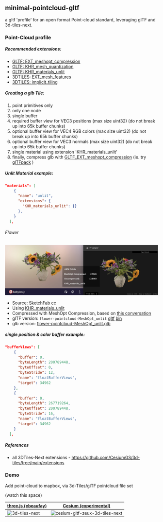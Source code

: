 ## minimal-pointcloud-gltf
a gltf 'profile' for an open format Point-cloud standard, leveraging glTF and 3d-tiles-next.


### Point-Cloud profile

##### Recommended extensions:
- [GLTF: EXT_meshopt_compression](https://gltf-transform.donmccurdy.com/classes/extensions.meshoptcompression.html)
- [GLTF: KHR_mesh_quantization](https://github.com/CesiumGS/glTF/tree/main/extensions/2.0/Khronos/KHR_mesh_quantization)
- [GLTF: KHR_materials_unlit](https://github.com/KhronosGroup/glTF/blob/main/extensions/2.0/Khronos/KHR_materials_unlit/README.md)
- [3DTILES: EXT_mesh_features](https://github.com/CesiumGS/glTF/tree/3d-tiles-next/extensions/2.0/Vendor/EXT_mesh_features)
- [3DTILES: implicit_tiling](https://github.com/CesiumGS/3d-tiles/tree/main/extensions/3DTILES_implicit_tiling)

##### Creating a glb Tile:
1. point primitives only
2. only one node
3. single buffer
4. required buffer view for VEC3 positions (max size uint32) (do not break up into 65k buffer chunks)
5. optional buffer view for VEC4 RGB colors (max size uint32) (do not break up into 65k buffer chunks)
5. optional buffer view for VEC3 normals (max size uint32) (do not break up into 65k buffer chunks)
7. single material using extension 'KHR_materials_unlit' 
8. finally, compress glb with [GLTF_EXT_meshopt_compression](https://gltf-transform.donmccurdy.com/classes/extensions.meshoptcompression.html) (ie. try [glTFpack](https://github.com/zeux/meshoptimizer/tree/master/gltf) )


##### Unlit Material example:
```json
"materials": [
    {
      "name": "unlit",
      "extensions": {
        "KHR_materials_unlit": {}
      },
    }
  ],
```

###### Flower
![Flower_point-cloud_linear_unlit_MeshOpt.JPG](Flower_point-cloud_linear_unlit_MeshOpt.JPG)
- Source: [SketchFab cc](https://sketchfab.com/3d-models/flower-point-cloud-photogrammetry-13a409d10f154d5dbfd009fe75d52222)
- Using [KHR_materials_unlit](https://github.com/KhronosGroup/glTF-Sample-Models/tree/master/2.0/UnlitTest)
- Compressed with MeshOpt Compression, based on [this conversation](https://github.com/KhronosGroup/glTF-Sample-Assets/issues/31)
- glTF version: `flower-pointcloud-MeshOpt_unlit` [gltf](https://github.com/wallabyway/minimal-pointcloud-gltf/blob/main/flower-pointcloud-MeshOpt_unlit.gltf) [bin](https://github.com/wallabyway/minimal-pointcloud-gltf/blob/main/flower-pointcloud-MeshOpt_unlit.bin)
- glb version: [flower-pointcloud-MeshOpt_unlit.glb](https://github.com/wallabyway/minimal-pointcloud-gltf/blob/main/flower-pointcloud-MeshOpt_unlit.glb)

##### single position & color buffer example:

```json
"bufferViews": [
    {
      "buffer": 0,
      "byteLength": 200789448,
      "byteOffset": 0,
      "byteStride": 12,
      "name": "floatBufferViews",
      "target": 34962
    },
    {
      "buffer": 0,
      "byteLength": 267719264,
      "byteOffset": 200789448,
      "byteStride": 16,
      "name": "floatBufferViews",
      "target": 34962
    }
  ],
```

##### References
- all 3DTiles-Next extensions - https://github.com/CesiumGS/3d-tiles/tree/main/extensions


### Demo

Add point-cloud to mapbox, via 3d-Tiles/glTF pointcloud file set

(watch this space)

| [three.js (ebeaufay)](https://github.com/ebeaufay/3DTilesViewer)  | [Cesium (experimental)](https://github.com/CesiumGS/cesium/issues/9987) |
| ------------- | ------------- |
| ![3d-tiles-next](https://user-images.githubusercontent.com/440241/148264966-f62d1e44-7e4e-4571-ba5d-e5da89f31823.gif)  | ![cesium-gltf-zeux-3d-tiles-next](https://user-images.githubusercontent.com/440241/148264951-283656e7-5e57-4528-967e-c2bb0f4eeb7d.JPG)  |





